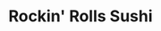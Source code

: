 ---
layout: place
title: "Rockin' Rolls Sushi"
permalink: /north-carolina/charlotte/rockin-rolls-sushi.html
stateAbbr: NC
stateName: North Carolina
cityName: Charlotte
place_id: ChIJYdDMAy6fVogR7oY7qnLwrjk
photos:
  - name: >-
      places/ChIJYdDMAy6fVogR7oY7qnLwrjk/photos/AeeoHcKPeLwPBYqPbb4PHfkn1gyhj5nKTM997BDgPSmAtymh6lKI-M16kZmLoKfpbcrFjgvtE9cGPOrzTrSVQgM8NQHFKdqY8220c8lMyVXCu0GuhjEpnmwi-0A-Yz7VFiYyRRGOkoxsvgeaox5EuNYoBtSpiDdX6W0n5SLuKw2X8Yb_BEN8umExKLlPY75SNybXv_sDkRLXvZxRqBAaQFIsIUGn6Uz85RYBfAucsF2Vss3Tqv9HfxI5vIXZcEFJ49Izg2AlZVo6OihAHQ1Ie1UX_d02pyo0-lulpwCHIYs7Thvfjg
    widthPx: 1093
    heightPx: 1079
    authorAttributions:
      - displayName: Rockin' Rolls Sushi
        uri: https://maps.google.com/maps/contrib/105159256113034542124
        photoUri: >-
          https://lh3.googleusercontent.com/a-/ALV-UjWuLCSke7KfOP2U1PFagTRlKDI1z6r6x-JsBd-L3I_h82J6s4g=s100-p-k-no-mo
    flagContentUri: >-
      https://www.google.com/local/imagery/report/?cb_client=maps_api_places.places_api&image_key=!1e10!2sAF1QipNSGWNV779axKP50uSG3Qq1-2Q8Ex3PD0EZnvQI&hl=en-US
    googleMapsUri: >-
      https://www.google.com/maps/place//data=!3m4!1e2!3m2!1sAF1QipNSGWNV779axKP50uSG3Qq1-2Q8Ex3PD0EZnvQI!2e10!4m2!3m1!1s0x88569f2e03ccd061:0x39aef072aa3b86ee
  - name: >-
      places/ChIJYdDMAy6fVogR7oY7qnLwrjk/photos/AeeoHcL9Wrya2R0CTWyfhW_9mEzLuC_mIWe-0oG0JvcwTGuSoK1kmL1z5IM5bzyXEa2upqez3V6sIDqMrOAcikL5PAg08ilm69KV45I-GrbtAdkssuXYJtvDhR1eS-by5bfih3J29ZdXKGRuUTMhEOuxy8FWO2CcMj_l6LT44jnmuCPhOEj3adf1gNdhLjce0ZrwFcaLCQq1JfYWeoRZPz4SfeFsTxgACkftu2CtBQrZ7GI9GFQ2m7-WEvSwAJTHSKT55CPeMCFvf9hJwLPO5R-cIj61i3jCFoRSoSgdLmFrxmJxow
    widthPx: 4800
    heightPx: 3840
    authorAttributions:
      - displayName: Rockin' Rolls Sushi
        uri: https://maps.google.com/maps/contrib/105159256113034542124
        photoUri: >-
          https://lh3.googleusercontent.com/a-/ALV-UjWuLCSke7KfOP2U1PFagTRlKDI1z6r6x-JsBd-L3I_h82J6s4g=s100-p-k-no-mo
    flagContentUri: >-
      https://www.google.com/local/imagery/report/?cb_client=maps_api_places.places_api&image_key=!1e10!2sAF1QipO0n2Xf14K2iSXPVHR3FlHCPYdDVkp9GJUyMq5D&hl=en-US
    googleMapsUri: >-
      https://www.google.com/maps/place//data=!3m4!1e2!3m2!1sAF1QipO0n2Xf14K2iSXPVHR3FlHCPYdDVkp9GJUyMq5D!2e10!4m2!3m1!1s0x88569f2e03ccd061:0x39aef072aa3b86ee
  - name: >-
      places/ChIJYdDMAy6fVogR7oY7qnLwrjk/photos/AeeoHcImC16BI3B8LM__iOZZPr7I01_btAVn2bNh95fugpq8hwIyyda5gyUHdOApkA16XS6I_KY-dO2D3WNdFnchPSXhHNGtVaLW7SZTMHuBJQrqxxw3LfgkVxT_OHKEMgdVO6TP1BuIb3ZfjY4lJif3T7S8oDBCU1DOUNwLCbB5LVaDuVhi0oNXq36w7eGzZ4lL4vpV1dzkulL4eoPqHix8fmJ3xOSosy7kwOu-RiMY-4CeRZPiU907n2KcX6R3_hvBxkGF85H-BdF8enD38sdL_zeCBfKFPxQD3wQSVvEBSxHKNA
    widthPx: 1440
    heightPx: 1080
    authorAttributions:
      - displayName: Rockin' Rolls Sushi
        uri: https://maps.google.com/maps/contrib/105159256113034542124
        photoUri: >-
          https://lh3.googleusercontent.com/a-/ALV-UjWuLCSke7KfOP2U1PFagTRlKDI1z6r6x-JsBd-L3I_h82J6s4g=s100-p-k-no-mo
    flagContentUri: >-
      https://www.google.com/local/imagery/report/?cb_client=maps_api_places.places_api&image_key=!1e10!2sAF1QipNTxPEIYowG7E_IkR-Tx63AuSY4z0KuHITWDq4L&hl=en-US
    googleMapsUri: >-
      https://www.google.com/maps/place//data=!3m4!1e2!3m2!1sAF1QipNTxPEIYowG7E_IkR-Tx63AuSY4z0KuHITWDq4L!2e10!4m2!3m1!1s0x88569f2e03ccd061:0x39aef072aa3b86ee
  - name: >-
      places/ChIJYdDMAy6fVogR7oY7qnLwrjk/photos/AeeoHcLBJ7DQ1izLZUKSwg6GL9peUInCnoo_eW10Ra8_zBUV39_NT2hkjU6KFb_bhdjc35bCV_JJ6XKmxhnQvwdQDXOT6gb4cmbX_d3T4nqPU80IB8Ac-QroPK2Lvir7AqY5IHii3KVKN8JX6s8q4OhoE1LDwItR5HeTsirwkb_7NtOQDsfwTnEuIHjpM6-0Zi7mOj1HQHN--i-VQn_uONVigpkfWUkqQNb0YxMXl_znnbbRj0144LvFfS4d30qhIlNOUklk61Yuz14KVWOjxI4BCBOSYYceKSdPCg8jFKBH4MGyl-Y5c75Rd33ZeZGldmV7LNHQTEo8oGi1MCqHQWPFqQ3nbLByUBpqYNJsUsK1udKBKST7G2NNiOj9FLO0fcxK7qikk_G7kI_Yy2aOborLzWlW4Cl3YoBkjrDv93XLeoI
    widthPx: 4800
    heightPx: 3600
    authorAttributions:
      - displayName: Preppy Rocker
        uri: https://maps.google.com/maps/contrib/104849345990141621186
        photoUri: >-
          https://lh3.googleusercontent.com/a-/ALV-UjV7c_Dfx3FzNg7Cqi_jJwJZpzEVgtD-O-OjtMNcddNxlxFGadnh=s100-p-k-no-mo
    flagContentUri: >-
      https://www.google.com/local/imagery/report/?cb_client=maps_api_places.places_api&image_key=!1e10!2sCIHM0ogKEICAgIDL9JGVJg&hl=en-US
    googleMapsUri: >-
      https://www.google.com/maps/place//data=!3m4!1e2!3m2!1sCIHM0ogKEICAgIDL9JGVJg!2e10!4m2!3m1!1s0x88569f2e03ccd061:0x39aef072aa3b86ee
  - name: >-
      places/ChIJYdDMAy6fVogR7oY7qnLwrjk/photos/AeeoHcJ38AGciMiXPL6Qi_CRsF_EcxTrQUFfrKilqMAaotW_3cC6eR40kNwQJccDH6K6K6dGoj60avQ6wNWwE74A9tpPPEYzZ-pDR29nGr-xqCN4klFMpNtZt_djTFMohSHt4ZZZT697cRzXs47kBWrIIcTXYtVNhB0wSwzBTGtXoZhcNtK8X0IWzhkWeKqq-0XGeKyrswn6d5gOAN-yG1NF50ZcprUi47nJ3LMHvlFH5ItlpVQyNMvAdCVAWu8B6OM3GjPOZ78hgK4lHSIZ4YiwyYid4ZT4vENsTGufP8pSAyuhmwlHTRciTt2VK_g3lbfmW749BQ6_pEhM6CqR-TGcz1a082vPml3dRbpqjzJuu9Lt8rd8iFz8A3b717ugXrrp_-d4o3uyrL8QeM9rne6Lmva2CA_Y-Zqc3ejUaBR3dU8iONYj
    widthPx: 3024
    heightPx: 4032
    authorAttributions:
      - displayName: ༒ Your worst review ༒
        uri: https://maps.google.com/maps/contrib/101109652134020675586
        photoUri: >-
          https://lh3.googleusercontent.com/a-/ALV-UjVlivzHqfzTQ2_R2H_AeeVMhzx-rUJ5zhRGiKm1mKx3yupArUY=s100-p-k-no-mo
    flagContentUri: >-
      https://www.google.com/local/imagery/report/?cb_client=maps_api_places.places_api&image_key=!1e10!2sCIHM0ogKEICAgICjypLQ7gE&hl=en-US
    googleMapsUri: >-
      https://www.google.com/maps/place//data=!3m4!1e2!3m2!1sCIHM0ogKEICAgICjypLQ7gE!2e10!4m2!3m1!1s0x88569f2e03ccd061:0x39aef072aa3b86ee
  - name: >-
      places/ChIJYdDMAy6fVogR7oY7qnLwrjk/photos/AeeoHcIDLmuYeyodwWf3bQ5kSrXlfqcLKUGoWpxKkm2Hr0myvVY5EbpENIVS7B-7zB1o7OBCwH1CtWd0Vto7ubSvyKlwXyBDBwBRekWYGCRgFVSEAkR9O-6k19TxRyHd2-WjI1id11ZMdV4F2qy0m7Kh2ee93oX4n2KxTQry3DPIjnMM0Y0aR406mw2E0jtZcoAKQyYE0kbm1q8xQIIgawss7omXHuidSXZ7wLuIYD-vQwBa5FRJ7iY_T5Z3l663TeA2bllAPfWRtb1OpZyljVSK4nelPIelDrS34Jr1WcITIHb65fod30TfXOonE5u7QgeeacbhYMqtdnCOzLxhi0LJn8w3iYiNogeTqSnQanKpJ7CndPeiWxZVsXKWoWQOau78k7pSP5HG2MZohEdU7ds-220jN7SdaYS0MfaAqZLIkdxBvtc
    widthPx: 3472
    heightPx: 4624
    authorAttributions:
      - displayName: Bruce K.
        uri: https://maps.google.com/maps/contrib/103302868121897207836
        photoUri: >-
          https://lh3.googleusercontent.com/a-/ALV-UjWd0BKk0GS4eNlMzvlugB1neEK2VNPshjAFBKounZE39buNi6tqgg=s100-p-k-no-mo
    flagContentUri: >-
      https://www.google.com/local/imagery/report/?cb_client=maps_api_places.places_api&image_key=!1e10!2sCIHM0ogKEICAgID_8JfYpQE&hl=en-US
    googleMapsUri: >-
      https://www.google.com/maps/place//data=!3m4!1e2!3m2!1sCIHM0ogKEICAgID_8JfYpQE!2e10!4m2!3m1!1s0x88569f2e03ccd061:0x39aef072aa3b86ee
  - name: >-
      places/ChIJYdDMAy6fVogR7oY7qnLwrjk/photos/AeeoHcI5BWJfhc8DkDmQ8NBm4UhyMYSfMbowwgdrQkB3wx6g69PK3zEBMk20WVe5yC8D4EAAYuNcvnuN-fvC1i79vS_ojcfj54PPPw1tVKOoR1aZ62b4Fv7p0ajk3YuJDnJotvgEqidTasJTJMNh4JwwDeXHJzYNQX_t_YCGCj8iqMYhzpxUzsU8tjE2L4iDC_VDGS9EaEAv37eDP8PTO1nfPiA9x8k3IHYPtyX0T_kyopYC1HH7ZdhOZ1ZrfTClb1iV02rPo308X46P5xfOX9-58nGyJaREhV9KZAcJkQfjqvLs_nBWX8iU1wJ5rOyZkeftAsYQtg_A2BsiN_u3N7Gavjkzop-19m0pcsF8KI6bw7URmw--f_tTIbKqdzQFDUbyRXUui-O4Q6VUBltInxW_mTaGc5FrjaEb57ovG_PP3nhurw
    widthPx: 3024
    heightPx: 4032
    authorAttributions:
      - displayName: Damian Wilson
        uri: https://maps.google.com/maps/contrib/110307936335117545691
        photoUri: >-
          https://lh3.googleusercontent.com/a-/ALV-UjWTjZ8ePWES3sEiDMTIGqZQM_IRPNj-YOn9Z3YbWgxXxDMk3MPbYA=s100-p-k-no-mo
    flagContentUri: >-
      https://www.google.com/local/imagery/report/?cb_client=maps_api_places.places_api&image_key=!1e10!2sCIHM0ogKEICAgIDbuITpKA&hl=en-US
    googleMapsUri: >-
      https://www.google.com/maps/place//data=!3m4!1e2!3m2!1sCIHM0ogKEICAgIDbuITpKA!2e10!4m2!3m1!1s0x88569f2e03ccd061:0x39aef072aa3b86ee
  - name: >-
      places/ChIJYdDMAy6fVogR7oY7qnLwrjk/photos/AeeoHcLBu87efbEku4IZBgY_vMLclqq2CLgsTPPG37NqTkJKRY5a5B5jFCxG4l1KlJITYy6GUvyj4z37CqHrTjj-63uGygBLg0Lpa1mzH1pffHciL1y07Wurddk8xr3Sne9jk2FurzIX4HDBSWZ6slOf0yR8cuWxG_va3a1A0C0YYLK82n_GjB_8VMqOnbAnfNJfp352FzkAASoZ81aNxRtYWaNpWmf5Wia_HpYZG7-atnT8-kCbCQh58rvJtzfGJymGN7W5Dr7BzTh9_D8veNezCU0r2PRrFRwMIn5EO_94nesOPLQ-Xiol7rHQbiR5n_UFT4ieC_mXBlsyBwnLz7D_zbldExnck5hLzddU2dJOtHnt2IDRopN7wliLM1q1Bd3ADqmVVOSCswmNYh6tfOvulzj9wpa-Es_WaFb9xu7NxyLqew
    widthPx: 4000
    heightPx: 2252
    authorAttributions:
      - displayName: bryan debarbieris
        uri: https://maps.google.com/maps/contrib/110640876986620912253
        photoUri: >-
          https://lh3.googleusercontent.com/a-/ALV-UjVPCFx8_06H683yW_M-ifiP7zPyVCq6J_uoB0fhoWLLyuoSdWgG=s100-p-k-no-mo
    flagContentUri: >-
      https://www.google.com/local/imagery/report/?cb_client=maps_api_places.places_api&image_key=!1e10!2sCIHM0ogKEICAgICd4dqNMg&hl=en-US
    googleMapsUri: >-
      https://www.google.com/maps/place//data=!3m4!1e2!3m2!1sCIHM0ogKEICAgICd4dqNMg!2e10!4m2!3m1!1s0x88569f2e03ccd061:0x39aef072aa3b86ee
  - name: >-
      places/ChIJYdDMAy6fVogR7oY7qnLwrjk/photos/AeeoHcJslbD5HEadvU5PoMUK1IvdF0C_cxwu5DCEBitv39rzXDFGU_b34h2ftZ3fL8scRRrk4HYG3ZtJ0KEkowhlQmeWLVuSfLPUWGjXxu5C44y4e-cXG0OMNCUMyo2ESWgVvD6vJlf3WU0_kKe2vsXDNCL9a5S7P3g06p4SniOAq0ZtUKH_D8IrR3KH6n06aKdx4oSVbMCts-20G2OBsG4BW8DmlQs5r3V4Z65Fl0BMUgy3ax2E3j7ZpGp5CI8wBuRUPpgWhqN44HBqJoyT84K-DH92lY_179EE0bA8XM15JtLCX77J8eDcqnKUkJmCTcdMCCFViu8kvOP4rlReqq4fOhf4aQcxZXXChy13ewFqi_MfWGiYgdqzVD-w6RBYQOJZ-9ZsXbGpFniRopYkORba2DiAgfIZ8ZFJYHv0mAYr1FyQ9Q
    widthPx: 1043
    heightPx: 1007
    authorAttributions:
      - displayName: Joe
        uri: https://maps.google.com/maps/contrib/114527525789556952542
        photoUri: >-
          https://lh3.googleusercontent.com/a-/ALV-UjUcBrbKb3RW6v4ppEFZJgRRlB7S3cAmkdwXA91IsIO-9Uj2nOdNlA=s100-p-k-no-mo
    flagContentUri: >-
      https://www.google.com/local/imagery/report/?cb_client=maps_api_places.places_api&image_key=!1e10!2sCIHM0ogKEICAgMCw16y9bQ&hl=en-US
    googleMapsUri: >-
      https://www.google.com/maps/place//data=!3m4!1e2!3m2!1sCIHM0ogKEICAgMCw16y9bQ!2e10!4m2!3m1!1s0x88569f2e03ccd061:0x39aef072aa3b86ee
  - name: >-
      places/ChIJYdDMAy6fVogR7oY7qnLwrjk/photos/AeeoHcJ8231vP0ZlH-sJiJiKWU7L3ISkXU7rm6FpdeHuSaqGfhBYkijpMLK8iLy_uRwx9AclhX_s7rFKsaditaTqRo6y3RryHip5EfOTUtw_k5TwVTDRgXl7YkBUdjSyHvS7J30ASGk3alYIdRqS_G-lT0t_3Hr4_KDPxO7wLMcFY4MXGavUw-LdVFdnWCK-YzkMOp1k-3FJUhpGoTFWBSNa1qHSG5LX7HYnEuAxDPHZaINKPhaCb5f3mki_Wjn4-bpXn60HkIO25_xcylsXghZdwGRN0gWqnEJA9NjycPD1OtHzQLHEOS8V8zOo_1sfFPN7BKebaNtuhHEzTebdtUZuo5UW6aRK7JU78aXzNiSM48ilWYE28nZTo60rnc6rn45I_oAGRgBSF6EzpNKka6qlAdKP4SfUXz8RdqnXznfpPZxCXw
    widthPx: 4624
    heightPx: 3472
    authorAttributions:
      - displayName: Bruce K.
        uri: https://maps.google.com/maps/contrib/103302868121897207836
        photoUri: >-
          https://lh3.googleusercontent.com/a-/ALV-UjWd0BKk0GS4eNlMzvlugB1neEK2VNPshjAFBKounZE39buNi6tqgg=s100-p-k-no-mo
    flagContentUri: >-
      https://www.google.com/local/imagery/report/?cb_client=maps_api_places.places_api&image_key=!1e10!2sCIHM0ogKEICAgID_8Nf7MQ&hl=en-US
    googleMapsUri: >-
      https://www.google.com/maps/place//data=!3m4!1e2!3m2!1sCIHM0ogKEICAgID_8Nf7MQ!2e10!4m2!3m1!1s0x88569f2e03ccd061:0x39aef072aa3b86ee
address: '1523 Elizabeth Ave #130, Charlotte, NC 28204, USA'
street: '1523 Elizabeth Ave #130'
city: Charlotte
state: NC
zip: '28204'
country: USA
neighborhood: Elizabeth
latitude: '35.214114'
longitude: '-80.826882'
accessibility_options:
  wheelchairAccessibleParking: true
  wheelchairAccessibleEntrance: true
  wheelchairAccessibleRestroom: true
  wheelchairAccessibleSeating: true
business_status: OPERATIONAL
name: Rockin' Rolls Sushi
google_maps_links:
  directionsUri: >-
    https://www.google.com/maps/dir//''/data=!4m7!4m6!1m1!4e2!1m2!1m1!1s0x88569f2e03ccd061:0x39aef072aa3b86ee!3e0
  placeUri: https://maps.google.com/?cid=4156523881382512366
  writeAReviewUri: >-
    https://www.google.com/maps/place//data=!4m3!3m2!1s0x88569f2e03ccd061:0x39aef072aa3b86ee!12e1
  reviewsUri: >-
    https://www.google.com/maps/place//data=!4m4!3m3!1s0x88569f2e03ccd061:0x39aef072aa3b86ee!9m1!1b1
  photosUri: >-
    https://www.google.com/maps/place//data=!4m3!3m2!1s0x88569f2e03ccd061:0x39aef072aa3b86ee!10e5
primary_type: Japanese Restaurant
opening_hours:
  regular: null
  current: null
secondary_opening_hours:
  regular:
    weekdayDescriptions: null
    type: null
  current:
    weekdayDescriptions: null
    type: null
phone: (704) 733-9007
price_level: PRICE_LEVEL_MODERATE
price_range: $10 &ndash; $20
rating: '4.2'
rating_count: 1230
website: http://rockinrollscharlotte.com/
description: null
reviews:
  - name: >-
      places/ChIJYdDMAy6fVogR7oY7qnLwrjk/reviews/ChdDSUhNMG9nS0VJQ0FnSUR6ei15MGhBRRAB
    relativePublishTimeDescription: 10 months ago
    rating: 3
    text:
      text: >-
        For a sushi gourmet this is not the place, very mediocre taste. The idea
        is really cool, and that’s what attracts people here. It is “All you can
        eat”, including the ordered food from the pad at the table. I liked that
        the portions are small so you can try different. The atmosphere is a bit
        more on the cheap canteen style. Service is good, fast, responsive, they
        come to your table and pick up your little plates regularly.
      languageCode: en
    originalText:
      text: >-
        For a sushi gourmet this is not the place, very mediocre taste. The idea
        is really cool, and that’s what attracts people here. It is “All you can
        eat”, including the ordered food from the pad at the table. I liked that
        the portions are small so you can try different. The atmosphere is a bit
        more on the cheap canteen style. Service is good, fast, responsive, they
        come to your table and pick up your little plates regularly.
      languageCode: en
    authorAttribution:
      displayName: Olga Andrizhievskaya
      uri: https://www.google.com/maps/contrib/113265172580970152323/reviews
      photoUri: >-
        https://lh3.googleusercontent.com/a-/ALV-UjXPA4aqol21PQ4-A9l0rU0M-BJTaSZ0_fztD4dLRXL2lwIZWad-oA=s128-c0x00000000-cc-rp-mo-ba6
    publishTime: '2024-06-13T11:31:52.388905Z'
    flagContentUri: >-
      https://www.google.com/local/review/rap/report?postId=ChdDSUhNMG9nS0VJQ0FnSUR6ei15MGhBRRAB&d=17924085&t=1
    googleMapsUri: >-
      https://www.google.com/maps/reviews/data=!4m6!14m5!1m4!2m3!1sChdDSUhNMG9nS0VJQ0FnSUR6ei15MGhBRRAB!2m1!1s0x88569f2e03ccd061:0x39aef072aa3b86ee
  - name: >-
      places/ChIJYdDMAy6fVogR7oY7qnLwrjk/reviews/ChdDSUhNMG9nS0VJQ0FnTUNBMFo3Tnp3RRAB
    relativePublishTimeDescription: 2 months ago
    rating: 5
    text:
      text: >-
        Despite the fact that some aspects feel cheeper than others, this place
        excel in sushi, the one hour drive to get here was worth it and I loved
        ever second of it.


        If you love sushi 🍣 this is the place to go
      languageCode: en
    originalText:
      text: >-
        Despite the fact that some aspects feel cheeper than others, this place
        excel in sushi, the one hour drive to get here was worth it and I loved
        ever second of it.


        If you love sushi 🍣 this is the place to go
      languageCode: en
    authorAttribution:
      displayName: mathdash
      uri: https://www.google.com/maps/contrib/109140916420073215505/reviews
      photoUri: >-
        https://lh3.googleusercontent.com/a-/ALV-UjXTOKxcm3opNwHYlewFq7yZC0BJyWaHJ89ojda5VCmD_oZ7U2XU=s128-c0x00000000-cc-rp-mo-ba2
    publishTime: '2025-02-01T18:27:28.001794Z'
    flagContentUri: >-
      https://www.google.com/local/review/rap/report?postId=ChdDSUhNMG9nS0VJQ0FnTUNBMFo3Tnp3RRAB&d=17924085&t=1
    googleMapsUri: >-
      https://www.google.com/maps/reviews/data=!4m6!14m5!1m4!2m3!1sChdDSUhNMG9nS0VJQ0FnTUNBMFo3Tnp3RRAB!2m1!1s0x88569f2e03ccd061:0x39aef072aa3b86ee
  - name: >-
      places/ChIJYdDMAy6fVogR7oY7qnLwrjk/reviews/ChZDSUhNMG9nS0VJQ0FnSURidUlUcGNBEAE
    relativePublishTimeDescription: 8 months ago
    rating: 4
    text:
      text: >-
        Fun sushi eatery with plenty of options. I’ll say the desserts aren’t
        good at all. Purely my opinion but i wouldn’t waste time on desserts and
        concentrate on what’s actually good.


        My wife is a fan of the tofu and other vegetarian options as well. She’s
        a huge fan of the teriyaki veggies.


        Personally I think it’s a bit pricey, but my wife is a huge fan. Happy
        wife happy life😁.


        My favorite was the teriyaki steak. The rice rounded that out perfectly.
      languageCode: en
    originalText:
      text: >-
        Fun sushi eatery with plenty of options. I’ll say the desserts aren’t
        good at all. Purely my opinion but i wouldn’t waste time on desserts and
        concentrate on what’s actually good.


        My wife is a fan of the tofu and other vegetarian options as well. She’s
        a huge fan of the teriyaki veggies.


        Personally I think it’s a bit pricey, but my wife is a huge fan. Happy
        wife happy life😁.


        My favorite was the teriyaki steak. The rice rounded that out perfectly.
      languageCode: en
    authorAttribution:
      displayName: Damian Wilson
      uri: https://www.google.com/maps/contrib/110307936335117545691/reviews
      photoUri: >-
        https://lh3.googleusercontent.com/a-/ALV-UjWTjZ8ePWES3sEiDMTIGqZQM_IRPNj-YOn9Z3YbWgxXxDMk3MPbYA=s128-c0x00000000-cc-rp-mo-ba5
    publishTime: '2024-08-01T22:14:54.301162Z'
    flagContentUri: >-
      https://www.google.com/local/review/rap/report?postId=ChZDSUhNMG9nS0VJQ0FnSURidUlUcGNBEAE&d=17924085&t=1
    googleMapsUri: >-
      https://www.google.com/maps/reviews/data=!4m6!14m5!1m4!2m3!1sChZDSUhNMG9nS0VJQ0FnSURidUlUcGNBEAE!2m1!1s0x88569f2e03ccd061:0x39aef072aa3b86ee
  - name: >-
      places/ChIJYdDMAy6fVogR7oY7qnLwrjk/reviews/ChdDSUhNMG9nS0VJQ0FnSUNmX3F6WHVnRRAB
    relativePublishTimeDescription: 3 months ago
    rating: 5
    text:
      text: >-
        I came here by myself since I had a craving for AYCE sushi. Their lunch
        deal is nice. While their quality isn't as amazing as if you were to
        order a la carte, I was still able to enjoy my food and leave full and
        happy.


        You get the options of not only sushi, but appetizers, and hibachi. I
        did not try the hibachi but it looks good. The shumai and the shrimp
        tempura were really good appetizers I tried. I loved that it was
        revolving sushi style so in case you don't want to talk to people, good
        for that.


        Parking lot is next to store and little walks away. It is the rocky
        parking lot so be aware of that. There is street parking but you have to
        pay and it may be all taken.
      languageCode: en
    originalText:
      text: >-
        I came here by myself since I had a craving for AYCE sushi. Their lunch
        deal is nice. While their quality isn't as amazing as if you were to
        order a la carte, I was still able to enjoy my food and leave full and
        happy.


        You get the options of not only sushi, but appetizers, and hibachi. I
        did not try the hibachi but it looks good. The shumai and the shrimp
        tempura were really good appetizers I tried. I loved that it was
        revolving sushi style so in case you don't want to talk to people, good
        for that.


        Parking lot is next to store and little walks away. It is the rocky
        parking lot so be aware of that. There is street parking but you have to
        pay and it may be all taken.
      languageCode: en
    authorAttribution:
      displayName: Jenny Kim
      uri: https://www.google.com/maps/contrib/111666823762392805408/reviews
      photoUri: >-
        https://lh3.googleusercontent.com/a-/ALV-UjUgo_oD9rhy6BuIHsqIImj6Al3oCMN9f6Qjj-oeF1Rp37UPHv1KGg=s128-c0x00000000-cc-rp-mo-ba4
    publishTime: '2024-12-29T14:16:53.314267Z'
    flagContentUri: >-
      https://www.google.com/local/review/rap/report?postId=ChdDSUhNMG9nS0VJQ0FnSUNmX3F6WHVnRRAB&d=17924085&t=1
    googleMapsUri: >-
      https://www.google.com/maps/reviews/data=!4m6!14m5!1m4!2m3!1sChdDSUhNMG9nS0VJQ0FnSUNmX3F6WHVnRRAB!2m1!1s0x88569f2e03ccd061:0x39aef072aa3b86ee
  - name: >-
      places/ChIJYdDMAy6fVogR7oY7qnLwrjk/reviews/ChdDSUhNMG9nS0VJQ0FnTUNBb0xUVzdnRRAB
    relativePublishTimeDescription: 2 months ago
    rating: 3
    text:
      text: >-
        This is a fun experience to try different varieties of sushi. There are
        about 10-15 varieties of sushi that goes around the belt, along with
        cucumber salad, seaweed salad, edamame, and 2 varieties of cake. Portion
        sizes are small, so you can try different varieties. Taste was mediocre.


        From the tablet, you can order apps- vegetable spring rolls, vegetable
        tempura, beef dumplings, crab rangoon. Kids menu- chicken nuggets,
        fries, corn dog. Entree - small plates of white rice and fried rice
        along with hibachi steak/chicken/shrimp/vegetables.


        Lunch is $13.99 per person and dinner is $17.99 per person. The orders
        from the tablet are brought to the table quickly and they come regularly
        to pick up the plates. This was a good one time experience for me, but
        given the price and food options, I’d rather go for a Chinese buffet
        than this sushi belt experience.
      languageCode: en
    originalText:
      text: >-
        This is a fun experience to try different varieties of sushi. There are
        about 10-15 varieties of sushi that goes around the belt, along with
        cucumber salad, seaweed salad, edamame, and 2 varieties of cake. Portion
        sizes are small, so you can try different varieties. Taste was mediocre.


        From the tablet, you can order apps- vegetable spring rolls, vegetable
        tempura, beef dumplings, crab rangoon. Kids menu- chicken nuggets,
        fries, corn dog. Entree - small plates of white rice and fried rice
        along with hibachi steak/chicken/shrimp/vegetables.


        Lunch is $13.99 per person and dinner is $17.99 per person. The orders
        from the tablet are brought to the table quickly and they come regularly
        to pick up the plates. This was a good one time experience for me, but
        given the price and food options, I’d rather go for a Chinese buffet
        than this sushi belt experience.
      languageCode: en
    authorAttribution:
      displayName: sam bam
      uri: https://www.google.com/maps/contrib/115967742559163929924/reviews
      photoUri: >-
        https://lh3.googleusercontent.com/a/ACg8ocJTTn_cC32NbRHtm_tbh18pW2XwZagKBRM6OLBnZVLPzzbmBA=s128-c0x00000000-cc-rp-mo-ba3
    publishTime: '2025-01-29T04:09:32.483150Z'
    flagContentUri: >-
      https://www.google.com/local/review/rap/report?postId=ChdDSUhNMG9nS0VJQ0FnTUNBb0xUVzdnRRAB&d=17924085&t=1
    googleMapsUri: >-
      https://www.google.com/maps/reviews/data=!4m6!14m5!1m4!2m3!1sChdDSUhNMG9nS0VJQ0FnTUNBb0xUVzdnRRAB!2m1!1s0x88569f2e03ccd061:0x39aef072aa3b86ee
parking_options:
  freeParkingLot: true
  freeStreetParking: true
  valetParking: false
payment_options:
  acceptsCreditCards: true
  acceptsDebitCards: true
  acceptsCashOnly: false
  acceptsNfc: true
allow_dogs: null
curbside_pickup: false
delivery: true
dine_in: true
good_for_children: true
good_for_groups: true
good_for_sports: false
live_music: false
menu_for_children: true
outdoor_seating: false
reservable: false
restroom: true
serves_beer: false
serves_breakfast: false
serves_brunch: false
serves_cocktails: false
serves_coffee: false
serves_dinner: true
serves_dessert: true
serves_lunch: true
serves_vegetarian_food: null
serves_wine: false
takeout: true

---